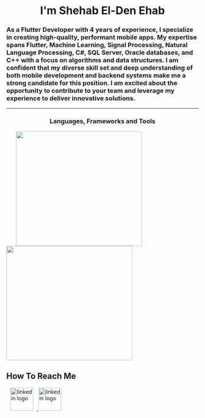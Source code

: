<h1 align="center">I'm Shehab El-Den Ehab</h1>

<h3 align="left">As a Flutter Developer with 4 years of experience, I specialize in creating high-quality, performant mobile apps. My expertise spans Flutter, Machine Learning, Signal Processing, Natural Language Processing, C#, SQL Server, Oracle databases, and C++ with a focus on algorithms and data structures. I am confident that my diverse skill set and deep understanding of both mobile development and backend systems make me a strong candidate for this position. I am excited about the opportunity to contribute to your team and leverage my experience to deliver innovative solutions.</h3>

---

<h3 align="center">Languages, Frameworks and Tools</h3>
<a href="https://skillicons.dev">
  <img  top="500" height="300" width="330" hspace="25" src="https://skillicons.dev/icons?i=dart,flutter,java,kotlin,gradle,py,pkl,c,cpp,cs,dotnet,scala,ts,js,sqlite&perline=5"/>
</a>

<a href="https://skillicons.dev">
   <img  top="500" height="300" width="330" src="https://skillicons.dev/icons?i=git,github,postman,androidstudio,blender,figma,firebase,gitlab,idea,mongodb,pycharm,stackoverflow,visualstudio,vscode&perline=5"/>
</a>

<h2 align="left">How To Reach Me</h2>
<div align="left">
  <a href="https://www.linkedin.com/in/shehab-el-den-ehab-5193b32b0/" target="_blank">
    <img src="https://skillicons.dev/icons?i=linkedin" height="60" hspace = "10" alt="linkedin logo" />
  </a>
  <a href="https://www.linkedin.com/in/shehab-el-den-ehab-5193b32b0/" target="_blank">
    <img src="https://skillicons.dev/icons?i=gmail" height="60" alt="linkedin logo" />
  </a>
</div>

